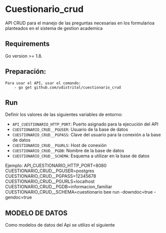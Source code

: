 # Cuestionario_crud

API CRUD para el manejo de las preguntas necesarias en los formularioa planteados en el sistema de gestion academica

## Requirements
Go version >= 1.8.

## Preparación:
    Para usar el API, usar el comando:
        - go get github.com/udistrital/cuestionario_crud

## Run

Definir los valores de las siguientes variables de entorno:

 - `API_CUESTIONARIO_HTTP_PORT`: Puerto asignado para la ejecución del API
 - `CUESTIONARIO_CRUD__PGUSER`: Usuario de la base de datos
 - `CUESTIONARIO_CRUD__PGPASS`: Clave del usuario para la conexión a la base de datos  
 - `CUESTIONARIO_CRUD__PGURLS`: Host de conexión
 - `CUESTIONARIO_CRUD__PGDB`: Nombre de la base de datos
 - `CUESTIONARIO_CRUD__SCHEMA`: Esquema a utilizar en la base de datos

Ejemplo: API_CUESTIONARIO_HTTP_PORT=8080 CUESTIONARIO_CRUD__PGUSER=postgres CUESTIONARIO_CRUD__PGPASS=12345678 CUESTIONARIO_CRUD__PGURLS=localhost CUESTIONARIO_CRUD__PGDB=informacion_familiar CUESTIONARIO_CRUD__SCHEMA=cuestionario bee run -downdoc=true -gendoc=true

## MODELO DE DATOS

Como modelos de datos del Api se utilizo el siguiente 
